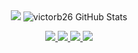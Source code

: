 

<div align="center">
  <img src="https://github-readme-stats.vercel.app/api/top-langs/?username=victorb26&hide=html&title_color=ffffff&text_color=c9cacc&icon_color=2bbc8a&bg_color=0d0d0d&langs_count=3" />
  <img src="https://github-readme-stats.vercel.app/api?username=victorb26&show_icons=true&line_height=27&count_private=true&title_color=ffffff&text_color=c9cacc&icon_color=6824ec&bg_color=0d0d0d" alt="victorb26 GitHub Stats" />
</div>
</p>

<div align="center">
  <a href="mailto:victorjuda49@gmail.com">
    <img src="https://img.shields.io/badge/Gmail-D14836?style=for-the-badge&logo=gmail&logoColor=white">
  </a>
  <a href="https://www.linkedin.com/in/victorjcbarros/">
    <img src="https://img.shields.io/badge/linkedin-%230077B5.svg?style=for-the-badge&logo=linkedin&logoColor=white">
  </a>
  <a href="https://api.whatsapp.com/send?phone=+5521982293270">
    <img src="https://img.shields.io/badge/WhatsApp-25D366?style=for-the-badge&logo=whatsapp&logoColor=white">
  </a>
  <a href="https://github.com/victorb26">
    <img src="https://img.shields.io/badge/github-%23121011.svg?style=for-the-badge&logo=github&logoColor=white">
  </a>
